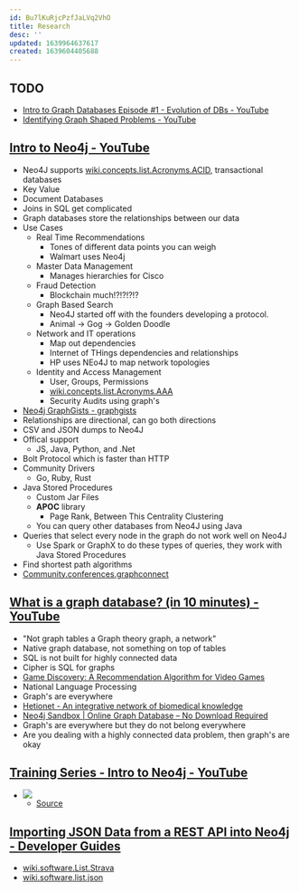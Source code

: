 ```yaml
---
id: Bu7lKuRjcPzfJaLVq2VhO
title: Research
desc: ''
updated: 1639964637617
created: 1639604405688
---
```


## TODO

* [Intro to Graph Databases Episode #1 - Evolution of DBs - YouTube](https://www.youtube.com/watch?v=5Tl8WcaqZoc&list=RDCMUCvze3hU6OZBkB1vkhH2lH9Q&start_radio=1&rv=5Tl8WcaqZoc&t=16)
* [Identifying Graph Shaped Problems - YouTube](https://www.youtube.com/watch?v=keZURbOo4-M)

## [Intro to Neo4j - YouTube](https://www.youtube.com/watch?v=U8ZGVx1NmQg)

* Neo4J supports [wiki.concepts.list.Acronyms.ACID](../../../Wiki/Acronyms/ACID.md), transactional databases
* Key Value
* Document Databases
* Joins in SQL get complicated
* Graph databases store the relationships between our data
* Use Cases
  * Real Time Recommendations
    * Tones of different data points you can weigh
    * Walmart uses Neo4j
  * Master Data Management
    * Manages hierarchies for Cisco
  * Fraud Detection
    * Blockchain much!?!?!?!?
  * Graph Based Search
    * Neo4J started off with the founders developing a protocol.
    * Animal -> Gog -> Golden Doodle
  * Network and IT operations
    * Map out dependencies
    * Internet of THings dependencies and relationships
    * HP uses NEo4J to map network topologies
  * Identity and Access Management
    * User, Groups, Permissions
    * [wiki.concepts.list.Acronyms.AAA](../../../Wiki/Acronyms/AAA.md)
    * Security Audits using graph's
* [Neo4j GraphGists - graphgists](https://neo4j.com/graphgists/)
* Relationships are directional, can go both directions
* CSV and JSON dumps to Neo4J
* Offical support
  * JS, Java, Python, and .Net
* Bolt Protocol which is faster than HTTP
* Community Drivers
  * Go, Ruby, Rust
* Java Stored Procedures
  * Custom Jar Files
  * **APOC** library
    * Page Rank, Between This Centrality Clustering
  * You can query other databases from Neo4J using Java
* Queries that select every node in the graph do not work well on Neo4J
  * Use Spark or GraphX to do these types of queries, they work with Java Stored Procedures
* Find shortest path algorithms
* [Community.conferences.graphconnect](../../../../MyDendronExistence/Community/conferences/graphconnect.md)

## [What is a graph database? (in 10 minutes) - YouTube](https://www.youtube.com/watch?v=REVkXVxvMQE)

* "Not graph tables a Graph theory graph, a network"
* Native graph database, not something on top of tables
* SQL is not built for highly connected data
* Cipher is SQL for graphs
* [Game Discovery: A Recommendation Algorithm for Video Games](https://neo4j.com/blog/video-game-discovery-recommendation-algorithm/)
* National Language Processing
* Graph's are everywhere
* [Hetionet - An integrative network of biomedical knowledge](https://het.io/)
* [Neo4j Sandbox | Online Graph Database – No Download Required](https://neo4j.com/sandbox/)
* Graph's are everywhere but they do not belong everywhere
* Are you dealing with a highly connected data problem, then graph's are okay

## [Training Series - Intro to Neo4j - YouTube](https://www.youtube.com/watch?v=fSrWA098Kdw)

* ![](/assets/images/2021-12-19-20-43-36.png)
  * [Source](https://youtu.be/fSrWA098Kdw?t=654)
  

## [Importing JSON Data from a REST API into Neo4j - Developer Guides](https://neo4j.com/developer/guide-import-json-rest-api/#strava-api)

* [wiki.software.List.Strava](../Strava.md)
* [wiki.software.list.json](dentropydaemon-wiki/Wiki/Software/list/neo4j/json)

